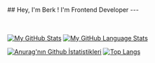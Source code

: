 <br/>
<br/>
## Hey, I'm Berk ! I'm Frontend Developer
---
<br/><br/><br/>

[![My GitHub Stats](https://github-readme-stats.vercel.app/api/?username=Berkcinr&count_private=true&theme=tokyonight&showicons=true)]()
[![My GitHub Language Stats](https://github-readme-stats.vercel.app/api/top-langs/?username=Berkcinr&langs_count=5&theme=tokyonight)]()

[![Anurag'nın Github İstatistikleri](https://github-readme-stats.vercel.app/api?username=Berkcinr)](https://github.com/anuraghazra/github-readme-stats)
[![Top Langs](https://github-readme-stats.vercel.app/api/top-langs/?username=Berkcinr&layout=compact)](https://github.com/anuraghazra/github-readme-stats)





